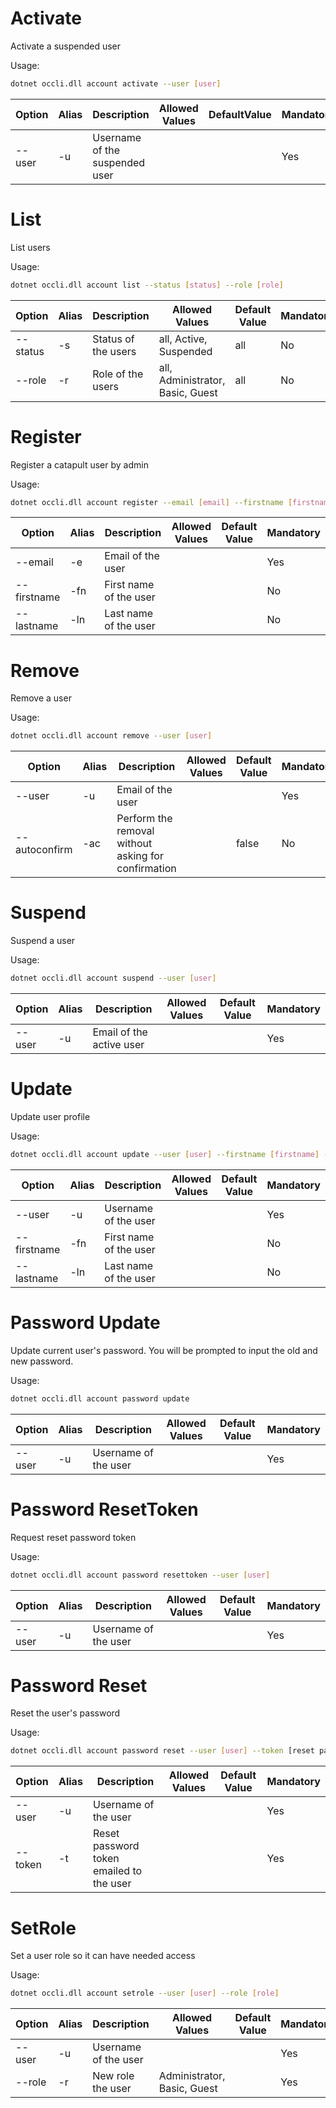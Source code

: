 # Activate

Activate a suspended user

Usage: 
```sh
dotnet occli.dll account activate --user [user]
```

| Option | Alias | Description | Allowed Values | DefaultValue | Mandatory |
| --- | --- | --- | --- | --- | --- |
| --user | -u | Username of the suspended user ||| Yes |
    
# List
List users

Usage: 
```sh
dotnet occli.dll account list --status [status] --role [role]
```

| Option | Alias | Description | Allowed Values | Default Value | Mandatory |
| --- | --- | --- | --- | --- | --- |
| --status | -s | Status of the users | all, Active, Suspended | all | No |
| --role | -r | Role of the users | all, Administrator, Basic, Guest | all | No |

# Register
Register a catapult user by admin

Usage: 
```sh
dotnet occli.dll account register --email [email] --firstname [firstname] --lastname [lastname]
```

| Option | Alias | Description | Allowed Values | Default Value | Mandatory |
| --- | --- | --- | --- | --- | --- |
| --email | -e | Email of the user ||| Yes |
| --firstname | -fn | First name of the user ||| No |
| --lastname | -ln | Last name of the user ||| No |

# Remove
Remove a user

Usage: 
```sh
dotnet occli.dll account remove --user [user]
```

| Option | Alias | Description | Allowed Values | Default Value | Mandatory |
| --- | --- | --- | --- | --- | --- |
| --user | -u | Email of the user ||| Yes |
| --autoconfirm | -ac | Perform the removal without asking for confirmation || false | No |

# Suspend
Suspend a user	

Usage: 
```sh
dotnet occli.dll account suspend --user [user]
```

| Option | Alias | Description | Allowed Values | Default Value | Mandatory |
| --- | --- | --- | --- | --- | --- |
| --user | -u | Email of the active user ||| Yes |

# Update
Update user profile

Usage: 
```sh
dotnet occli.dll account update --user [user] --firstname [firstname] --lastname [lastname]
```

| Option | Alias | Description | Allowed Values | Default Value | Mandatory |
| --- | --- | --- | --- | --- | --- |
| --user | -u | Username of the user ||| Yes |
| --firstname | -fn | First name of the user ||| No |
| --lastname | -ln | Last name of the user ||| No |

# Password Update
Update current user's password. You will be prompted to input the old and new password.

Usage: 
```sh
dotnet occli.dll account password update
```

| Option | Alias | Description | Allowed Values | Default Value | Mandatory |
| --- | --- | --- | --- | --- | --- |
| --user | -u | Username of the user ||| Yes |

# Password ResetToken
Request reset password token

Usage: 
```sh
dotnet occli.dll account password resettoken --user [user]
```

| Option | Alias | Description | Allowed Values | Default Value | Mandatory |
| --- | --- | --- | --- | --- | --- |
| --user | -u | Username of the user ||| Yes |

# Password Reset
Reset the user's password

Usage: 
```sh
dotnet occli.dll account password reset --user [user] --token [reset password token]
```

| Option | Alias | Description | Allowed Values | Default Value | Mandatory |
| --- | --- | --- | --- | --- | --- |
| --user | -u | Username of the user ||| Yes |
| --token | -t | Reset password token emailed to the user ||| Yes |
    
# SetRole
Set a user role so it can have needed access

Usage: 
```sh
dotnet occli.dll account setrole --user [user] --role [role]
```

| Option | Alias | Description | Allowed Values | Default Value | Mandatory |
| --- | --- | --- | --- | --- | --- |
| --user | -u | Username of the user ||| Yes |
| --role | -r | New role the user | Administrator, Basic, Guest || Yes |